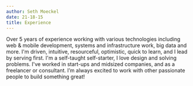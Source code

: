 ```yaml
---
author: Seth Moeckel
date: 21-18-15
title: Experience
---
```


Over 5  years of experience working with various technologies including web & mobile development, systems and infrastructure work, big data and more. I'm driven, intuitive, resourceful, optimistic, quick to learn, and I lead by serving first. I'm a self-taught self-starter, I love design and solving problems. I've worked in start-ups and midsized companies, and as a freelancer or consultant. I’m always excited to work with other passionate people to build something great! 